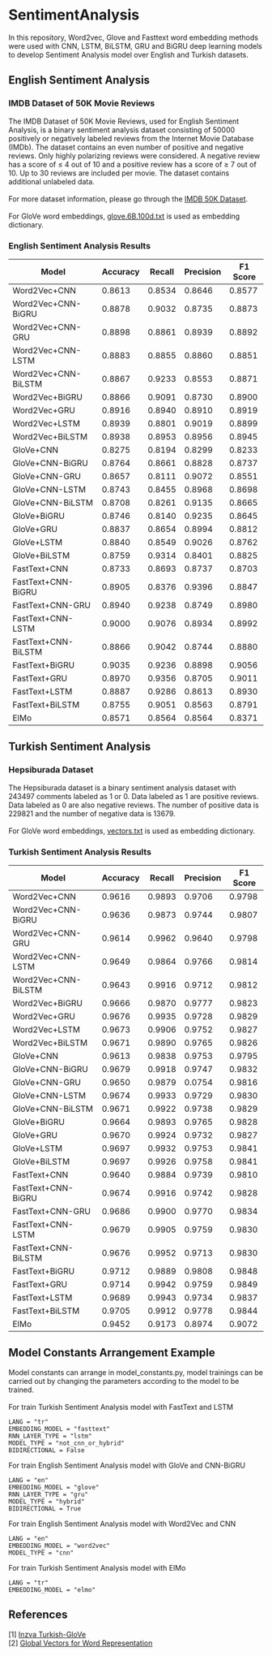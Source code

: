 # SentimentAnalysis

In this repository, Word2vec, Glove and Fasttext word embedding methods were used with CNN, LSTM, BiLSTM, GRU and BiGRU deep learning models to develop Sentiment Analysis model over English and Turkish datasets.
## English Sentiment Analysis
### IMDB Dataset of 50K Movie Reviews
The IMDB Dataset of 50K Movie Reviews, used for English Sentiment Analysis, is a binary sentiment analysis dataset consisting of 50000 positively or negatively labeled reviews from the Internet Movie Database (IMDb). The dataset contains an even number of positive and negative reviews. Only highly polarizing reviews were considered. A negative review has a score of ≤ 4 out of 10 and a positive review has a score of ≥ 7 out of 10. Up to 30 reviews are included per movie. The dataset contains additional unlabeled data.\
\
For more dataset information, please go through the [IMDB 50K Dataset](http://ai.stanford.edu/~amaas/data/sentiment/). \
\
For GloVe word embeddings, [glove.6B.100d.txt](https://nlp.stanford.edu/data/glove.6B.zip) is used as embedding dictionary.

### English Sentiment Analysis Results

| Model               | Accuracy | Recall | Precision | F1 Score |
|---------------------|----------|--------|-----------|----------|
| Word2Vec+CNN        | 0.8613   | 0.8534 | 0.8646    | 0.8577   |
| Word2Vec+CNN-BiGRU  | 0.8878   | 0.9032 | 0.8735    | 0.8873   |
| Word2Vec+CNN-GRU    | 0.8898   | 0.8861 | 0.8939    | 0.8892   |
| Word2Vec+CNN-LSTM   | 0.8883   | 0.8855 | 0.8860    | 0.8851   |
| Word2Vec+CNN-BiLSTM | 0.8867   | 0.9233 | 0.8553    | 0.8871   |
| Word2Vec+BiGRU      | 0.8866   | 0.9091 | 0.8730    | 0.8900   |
| Word2Vec+GRU        | 0.8916   | 0.8940 | 0.8910    | 0.8919   |
| Word2Vec+LSTM       | 0.8939   | 0.8801 | 0.9019    | 0.8899   |
| Word2Vec+BiLSTM     | 0.8938   | 0.8953 | 0.8956    | 0.8945   |
| GloVe+CNN           | 0.8275   | 0.8194 | 0.8299    | 0.8233   |
| GloVe+CNN-BiGRU     | 0.8764   | 0.8661 | 0.8828    | 0.8737   |
| GloVe+CNN-GRU       | 0.8657   | 0.8111 | 0.9072    | 0.8551   |
| GloVe+CNN-LSTM      | 0.8743   | 0.8455 | 0.8968    | 0.8698   |
| GloVe+CNN-BiLSTM    | 0.8708   | 0.8261 | 0.9135    | 0.8665   |
| GloVe+BiGRU         | 0.8746   | 0.8140 | 0.9235    | 0.8645   |
| GloVe+GRU           | 0.8837   | 0.8654 | 0.8994    | 0.8812   |
| GloVe+LSTM          | 0.8840   | 0.8549 | 0.9026    | 0.8762   |
| GloVe+BiLSTM        | 0.8759   | 0.9314 | 0.8401    | 0.8825   |
| FastText+CNN        | 0.8733   | 0.8693 | 0.8737    | 0.8703   |
| FastText+CNN-BiGRU  | 0.8905   | 0.8376 | 0.9396    | 0.8847   |
| FastText+CNN-GRU    | 0.8940   | 0.9238 | 0.8749    | 0.8980   |
| FastText+CNN-LSTM   | 0.9000   | 0.9076 | 0.8934    | 0.8992   |
| FastText+CNN-BiLSTM | 0.8866   | 0.9042 | 0.8744    | 0.8880   |
| FastText+BiGRU      | 0.9035   | 0.9236 | 0.8898    | 0.9056   |
| FastText+GRU        | 0.8970   | 0.9356 | 0.8705    | 0.9011   |
| FastText+LSTM       | 0.8887   | 0.9286 | 0.8613    | 0.8930   |
| FastText+BiLSTM     | 0.8755   | 0.9051 | 0.8563    | 0.8791   |
| ElMo                | 0.8571   | 0.8564 | 0.8564    | 0.8371   |

## Turkish Sentiment Analysis
### Hepsiburada Dataset
The Hepsiburada dataset is a binary sentiment analysis dataset with 243497 comments labeled as 1 or 0. Data labeled as 1 are positive reviews. Data labeled as 0 are also negative reviews. The number of positive data is 229821 and the number of negative data is 13679. \
\
For GloVe word embeddings, [vectors.txt](https://drive.google.com/drive/u/0/folders/1RYsIYKdHWDN5vbu1-JNJmIv9K33dTQdG) is used as embedding dictionary.
### Turkish Sentiment Analysis Results

| Model               | Accuracy | Recall | Precision | F1 Score |
|---------------------|----------|--------|-----------|----------|
| Word2Vec+CNN        | 0.9616   | 0.9893 | 0.9706    | 0.9798   |
| Word2Vec+CNN-BiGRU  | 0.9636   | 0.9873 | 0.9744    | 0.9807   |
| Word2Vec+CNN-GRU    | 0.9614   | 0.9962 | 0.9640    | 0.9798   |
| Word2Vec+CNN-LSTM   | 0.9649   | 0.9864 | 0.9766    | 0.9814   |
| Word2Vec+CNN-BiLSTM | 0.9643   | 0.9916 | 0.9712    | 0.9812   |
| Word2Vec+BiGRU      | 0.9666   | 0.9870 | 0.9777    | 0.9823   |
| Word2Vec+GRU        | 0.9676   | 0.9935 | 0.9728    | 0.9829   |
| Word2Vec+LSTM       | 0.9673   | 0.9906 | 0.9752    | 0.9827   |
| Word2Vec+BiLSTM     | 0.9671   | 0.9890 | 0.9765    | 0.9826   |
| GloVe+CNN           | 0.9613   | 0.9838 | 0.9753    | 0.9795   |
| GloVe+CNN-BiGRU     | 0.9679   | 0.9918 | 0.9747    | 0.9832   |
| GloVe+CNN-GRU       | 0.9650   | 0.9879 | 0.0754    | 0.9816   |
| GloVe+CNN-LSTM      | 0.9674   | 0.9933 | 0.9729    | 0.9830   |
| GloVe+CNN-BiLSTM    | 0.9671   | 0.9922 | 0.9738    | 0.9829   |
| GloVe+BiGRU         | 0.9664   | 0.9893 | 0.9765    | 0.9828   |
| GloVe+GRU           | 0.9670   | 0.9924 | 0.9732    | 0.9827   |
| GloVe+LSTM          | 0.9697   | 0.9932 | 0.9753    | 0.9841   |
| GloVe+BiLSTM        | 0.9697   | 0.9926 | 0.9758    | 0.9841   |
| FastText+CNN        | 0.9640   | 0.9884 | 0.9739    | 0.9810   |
| FastText+CNN-BiGRU  | 0.9674   | 0.9916 | 0.9742    | 0.9828   |
| FastText+CNN-GRU    | 0.9686   | 0.9900 | 0.9770    | 0.9834   |
| FastText+CNN-LSTM   | 0.9679   | 0.9905 | 0.9759    | 0.9830   |
| FastText+CNN-BiLSTM | 0.9676   | 0.9952 | 0.9713    | 0.9830   |
| FastText+BiGRU      | 0.9712   | 0.9889 | 0.9808    | 0.9848   |
| FastText+GRU        | 0.9714   | 0.9942 | 0.9759    | 0.9849   |
| FastText+LSTM       | 0.9689   | 0.9943 | 0.9734    | 0.9837   |
| FastText+BiLSTM     | 0.9705   | 0.9912 | 0.9778    | 0.9844   |
| ElMo                | 0.9452   | 0.9173 | 0.8974    | 0.9072   |

## Model Constants Arrangement Example
Model constants can arrange in model_constants.py, model trainings can be carried out by changing the parameters according to the model to be trained.\
\
For train Turkish Sentiment Analysis model with FastText and LSTM

```
LANG = "tr"
EMBEDDING_MODEL = "fasttext"
RNN_LAYER_TYPE = "lstm"
MODEL_TYPE = "not_cnn_or_hybrid"
BIDIRECTIONAL = False
```

For train English Sentiment Analysis model with GloVe and CNN-BiGRU
```
LANG = "en"
EMBEDDING_MODEL = "glove"
RNN_LAYER_TYPE = "gru"
MODEL_TYPE = "hybrid"
BIDIRECTIONAL = True
```
For train English Sentiment Analysis model with Word2Vec and CNN
```
LANG = "en"
EMBEDDING_MODEL = "word2vec"
MODEL_TYPE = "cnn"
```
For train Turkish Sentiment Analysis model with ElMo
```
LANG = "tr"
EMBEDDING_MODEL = "elmo"
```

## References
[1] [Inzva Turkish-GloVe](https://github.com/inzva/Turkish-GloVe)
\
[2] [Global Vectors for Word Representation](https://nlp.stanford.edu/projects/glove/)